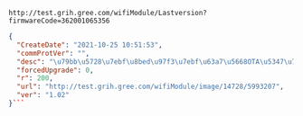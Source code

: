 `http://test.grih.gree.com/wifiModule/Lastversion?firmwareCode=362001065356`

```json
{
  "CreateDate": "2021-10-25 10:51:53",
  "commProtVer": "",
  "desc": "\u79bb\u5728\u7ebf\u8bed\u97f3\u7ebf\u63a7\u5668OTA\u5347\u7ea7\u6d4b\u8bd5",
  "forcedUpgrade": 0,
  "r": 200,
  "url": "http://test.grih.gree.com/wifiModule/image/14728/5993207",
  "ver": "1.02"
}```